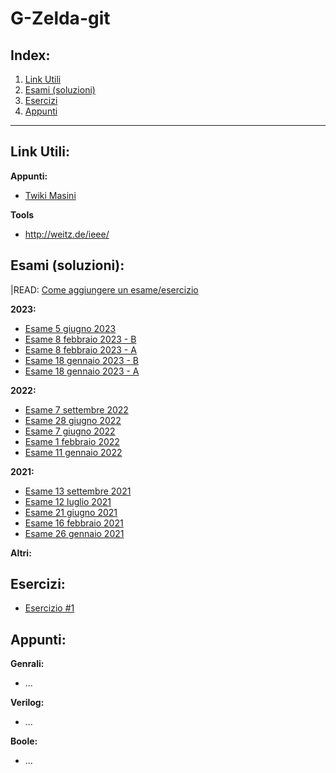 # G-Zelda-git

## Index:
1. [Link Utili](#Link-Utili)
2. [Esami (soluzioni)](#Esami-(soluzioni))
3. [Esercizi](#Esercizzi)
4. [Appunti](#Appunti)

---
## Link Utili:
**Appunti:**
- [Twiki Masini](https://twiki.di.uniroma1.it/twiki/view/Architetture1/EO/CanaleE_O)

**Tools**
- http://weitz.de/ieee/

## Esami (soluzioni):

|READ: [Come aggiungere un esame/esercizio](Come-aggiungere-un-esame-esercizio.md)

**2023:**
- [Esame 5 giugno 2023](/Primo%20Anno/Progettazione%20di%20Sistemi%20Digitali/Esami/2023/2023-06-05-A-MZ.md)
- [Esame 8 febbraio 2023 - B](/Primo%20Anno/Progettazione%20di%Sistemi%20Digitali/Esami/2023/2023-02-08-B-MZ.md)
- [Esame 8 febbraio 2023 - A](/Primo%Anno/Progettazione%di%Sistemi%Digitali/Esami/2023/2023-02-08-A-MZ.md)
- [Esame 18 gennaio 2023 - B](/Primo%Anno/Progettazione%di%Sistemi%Digitali/Esami/2023/2023-01-18-B-MZ.md)
- [Esame 18 gennaio 2023 - A](Primo%Anno/Progettazione%di%Sistemi%Digitali/Esami/2023/2023-01-18-A-MZ.md)

**2022:**
- [Esame 7 settembre 2022](Primo%Anno/Progettazione%di%Sistemi%Digitali/Esami/2022/2022-09-06-MZ.md)
- [Esame 28 giugno 2022](Primo%Anno/Progettazione%di%Sistemi%Digitali/Esami/2022/2022-06-28-MZ.md)
- [Esame 7 giugno 2022](Primo%Anno/Progettazione%di%Sistemi%Digitali/Esami/2022/2022-06-07-MZ.pdf)
- [Esame 1 febbraio 2022](Primo%Anno/Progettazione%di%Sistemi%Digitali/Esami/2022/2022-02-01-MZ.md)
- [Esame 11 gennaio 2022](Primo%Anno/Progettazione%di%Sistemi%Digitali/Esami/2022/2022-01-11-MZ.md)

**2021:**
- [Esame 13 settembre 2021](Primo%Anno/Progettazione%di%Sistemi%Digitali/Esami/2021/2021-09-13-MZ.md)
- [Esame 12 luglio 2021](Primo%Anno/Progettazione%di%Sistemi%Digitali/Esami/2021/2021-07-12-MZ.md)
- [Esame 21 giugno 2021](Primo%Anno/Progettazione%di%Sistemi5Digitali/Esami/2021/2021-06-21-MZ.md)
- [Esame 16 febbraio 2021](Primo%Anno/Progettazione%di%Sistemi%Digitali/Esami/2021/2021-02-16-MZ.md)
- [Esame 26 gennaio 2021](Primo%Anno/Progettazione%di%Sistemi%Digitali/Esami/2021/2021-01-26-MZ.md)

**Altri:**


## Esercizi:
- [Esercizio #1](https://github.com/Jaxkeeper/G-Zelda-git/issues/1)

## Appunti:
**Genrali:**
- ...

**Verilog:**
- ...

**Boole:**
- ...

